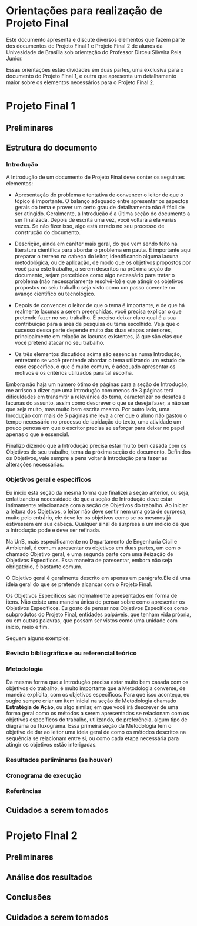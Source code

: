 # Orientações para realização de Projeto Final

Este documento apresenta e discute diversos elementos que fazem parte dos documentos de Projeto Final 1 e Projeto Final 2 de alunos da Univesidade de Brasília sob orientação do Professor Dirceu Silveira Reis Junior.

Essas orientações estão dividades em duas partes, uma exclusiva para o documento do Projeto Final 1, e outra que apresenta um detalhamento maior sobre os elementos necessários para o Projeto Final 2.

# Projeto Final 1

## Preliminares

## Estrutura do documento

### Introdução

A Introdução de um documento de Projeto Final deve conter os seguintes elementos:

- Apresentação do problema e tentativa de convencer o leitor de que o tópico é importante. O balanço adequado entre apresentar os aspectos gerais do tema e prover um certo grau de detalhamento não é fácil de ser atingido. Geralmente, a Introdução é a última seção do documento a ser finalizada. Depois de escrita uma vez, você voltará a ela várias vezes. Se não fizer isso, algo está errado no seu processo de construção do documento. 

- Descrição, ainda em caráter mais geral, do que vem sendo feito na literatura científica para abordar o problema em pauta. É importante aqui preparar o terreno na cabeça do leitor, identificando alguma lacuna metodológica, ou de aplicação, de modo que os objetivos propostos por você para este trabalho, a serem descritos na próxima seção do documento, sejam percebidos como algo necessário para tratar o problema (não necessariamente resolvê-lo) e que atingir os objetivos propostos no seiu trabalho seja visto como um passo coerente no avanço científico ou tecnológico.

- Depois de convencer o leitor de que o tema é importante, e de que há realmente lacunas a serem preenchidas, você precisa explicar o que pretende fazer no seu trabalho. É preciso deixar claro qual é a sua contribuição para a área de pesquisa ou tema escolhido. Veja que o sucesso dessa parte depende muito das duas etapas anteriores, principalmente em relação às lacunas existentes, já que são elas que você pretend atacar no seu trabalho.

- Os três elementos discutidos acima são essencias numa Introdução, entretanto se você prentende abordar o tema utilizando um estudo de caso específico, o que é muito comum, é adequado apresentar os motivos e os critérios utilizados para tal escolha.

Embora não haja um número ótimo de páginas para a seção de Introdução, me arrisco a dizer que uma Introdução com menos de 3 páginas terá dificuldades em transmitir a relevânica do tema, caracterizar os desafos e lacunas do assunto, assim como descrever o que se deseja fazer, a não ser que seja muito, mas muito bem escrita mesmo. Por outro lado, uma Inrodução com mais de 5 páginas me leva a crer que o aluno não gastou o tempo necessário no processo de lapidação do texto, uma atividade um pouco penosa em que o escritor precisa se esforçar para deixar no papel apenas o que é essencial. 

Finalizo dizendo que a Introdução precisa estar muito bem casada com os Objetivos do seu trabalho, tema da próxima seção do documento. Definidos os Objetivos, vale sempre a pena voltar à Introdução para fazer as alterações necessárias.

### Objetivos geral e específicos

Eu inicio esta seção da mesma forma que finalizei a seção anterior, ou seja, enfatizando a necessidade de que a seção de Introdução deve estar intimamente relacioanada com a seção de Objetivos do trabalho. Ao iniciar a leitura dos Objetivos, o leitor não deve sentir nem uma gota de surpresa, muito pelo cntrário, ele deve ler os objetivos como se os mesmos já estivessem em sua cabeça. Qualquer sinal de surpresa é um indício de que a Introdução pode e deve ser refinada.

Na UnB, mais especificamente no Departamento de Engenharia Cicil e Ambiental, é comum apresentar os objetivos em duas partes, um com o chamado Objetivo geral, e uma segunda parte com uma iteização de Objetivos Específicos. Essa maneira de paresentar, embora não seja obrigatório, é bastante comum.

O Objetivo geral é geralmente descrito em apenas um parágrafo.Ele dá uma ideia geral do que se pretende alcançar com o Projeto Final. 

Os Objetivos Específicos são normalmente apresentados em forma de itens. Não existe uma maneira única de pensar sobre como apresentar os Objetivos Específicos. Eu gosto de pensar nos Objetivos Específicos como subprodutos do Projeto Final, entidades palpáveis, que tenham vida própria, ou em outras palavras, que possam ser vistos como uma unidade com início, meio e fim. 

Seguem alguns exemplos:



### Revisão bibliográfica e ou referencial teórico

### Metodologia

Da mesma forma que a Introdução precisa estar muito bem casada com os objetivos do trabalho, é muito importante que a Metodologia converse, de maneira explícita, com os objetivos específicos. Para que isso aconteça, eu sugiro sempre criar um item inicial  na seção de Metodologia chamado **Estratégia de Ação**, ou algo similar, em que você irá descrever de uma forma geral como os métodos a serem apresentados se relacionam com os objetivos específicos do trabalho, utilizando, de preferência, algum tipo de diagrama ou fluxograma. Essa primeira seção da Metodologia tem o objetivo de dar ao leitor uma ideia geral de como os métodos descritos na sequência se relacionam entre si, ou como cada etapa necessária para atingir os objetivos estão interigadas.  

### Resultados perliminares (se houver)

### Cronograma de execução

### Referências

## Cuidados a serem tomados

# Projeto FInal 2

## Preliminares

## Análise dos resultados

## Conclusões

## Cuidados a serem tomados
